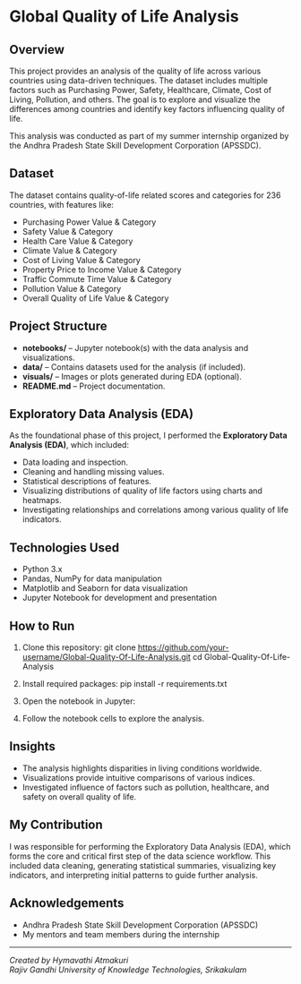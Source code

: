 # Global Quality of Life Analysis

## Overview

This project provides an analysis of the quality of life across various countries using data-driven techniques. The dataset includes multiple factors such as Purchasing Power, Safety, Healthcare, Climate, Cost of Living, Pollution, and others. The goal is to explore and visualize the differences among countries and identify key factors influencing quality of life.

This analysis was conducted as part of my summer internship organized by the Andhra Pradesh State Skill Development Corporation (APSSDC).

## Dataset

The dataset contains quality-of-life related scores and categories for 236 countries, with features like:

- Purchasing Power Value & Category
- Safety Value & Category
- Health Care Value & Category
- Climate Value & Category
- Cost of Living Value & Category
- Property Price to Income Value & Category
- Traffic Commute Time Value & Category
- Pollution Value & Category
- Overall Quality of Life Value & Category

## Project Structure

- **notebooks/** – Jupyter notebook(s) with the data analysis and visualizations.  
- **data/** – Contains datasets used for the analysis (if included).  
- **visuals/** – Images or plots generated during EDA (optional).  
- **README.md** – Project documentation.

## Exploratory Data Analysis (EDA)

As the foundational phase of this project, I performed the **Exploratory Data Analysis (EDA)**, which included:

- Data loading and inspection.
- Cleaning and handling missing values.
- Statistical descriptions of features.
- Visualizing distributions of quality of life factors using charts and heatmaps.
- Investigating relationships and correlations among various quality of life indicators.

## Technologies Used

- Python 3.x
- Pandas, NumPy for data manipulation
- Matplotlib and Seaborn for data visualization
- Jupyter Notebook for development and presentation

## How to Run

1. Clone this repository:
git clone https://github.com/your-username/Global-Quality-Of-Life-Analysis.git
cd Global-Quality-Of-Life-Analysis


2. Install required packages:
pip install -r requirements.txt


3. Open the notebook in Jupyter:


4. Follow the notebook cells to explore the analysis.

## Insights

- The analysis highlights disparities in living conditions worldwide.
- Visualizations provide intuitive comparisons of various indices.
- Investigated influence of factors such as pollution, healthcare, and safety on overall quality of life.

## My Contribution

I was responsible for performing the Exploratory Data Analysis (EDA), which forms the core and critical first step of the data science workflow. This included data cleaning, generating statistical summaries, visualizing key indicators, and interpreting initial patterns to guide further analysis.

## Acknowledgements

- Andhra Pradesh State Skill Development Corporation (APSSDC)  
- My mentors and team members during the internship

---

*Created by Hymavathi Atmakuri*  
*Rajiv Gandhi University of Knowledge Technologies, Srikakulam*
